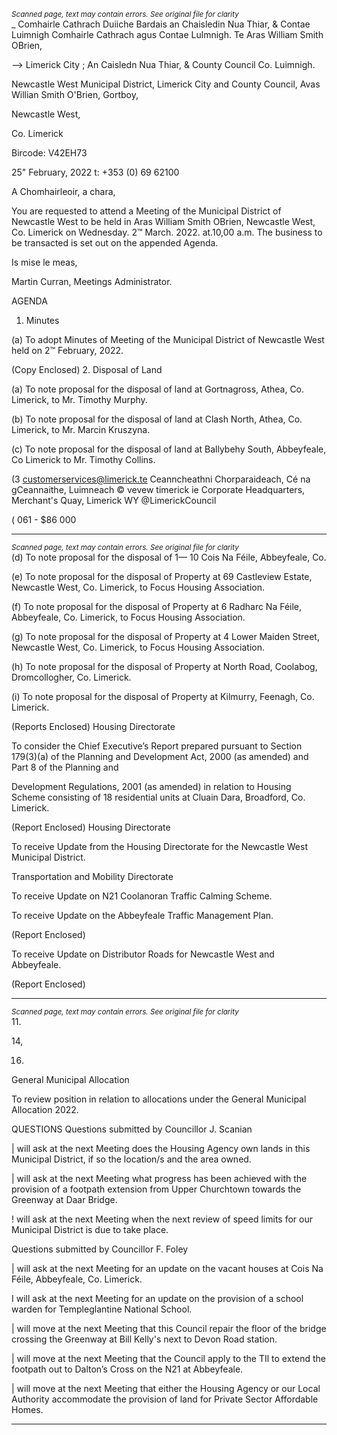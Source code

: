 *<small>Scanned page, text may contain errors. See original file for clarity</small>*  
_ Comhairle Cathrach Duiiche Bardais an Chaisledin Nua Thiar,
& Contae Luimnigh Comhairle Cathrach agus Contae Lulmnigh.
Te Aras William Smith OBrien,

—> Limerick City ; An Caisledn Nua Thiar,
& County Council Co. Luimnigh.

Newcastle West Municipal District,
Limerick City and County Council,
Avas Willian Smith O'Brien,
Gortboy,

Newcastle West,

Co. Limerick

Bircode: V42EH73

25" February, 2022 t: +353 (0) 69 62100

A Chomhairleoir, a chara,

You are requested to attend a Meeting of the Municipal District of Newcastle West to be held
in Aras William Smith OBrien, Newcastle West, Co. Limerick on Wednesday. 2™ March. 2022.
at.10,00 a.m. The business to be transacted is set out on the appended Agenda.

Is mise le meas,

Martin Curran,
Meetings Administrator.

AGENDA

1. Minutes

(a) To adopt Minutes of Meeting of the Municipal District of Newcastle West held on
2™ February, 2022.

(Copy Enclosed)
2. Disposal of Land

(a) To note proposal for the disposal of land at Gortnagross, Athea, Co. Limerick, to
Mr. Timothy Murphy.

(b) To note proposal for the disposal of land at Clash North, Athea, Co. Limerick, to
Mr. Marcin Kruszyna.

(c) To note proposal for the disposal of land at Ballybehy South, Abbeyfeale, Co
Limerick to Mr. Timothy Collins.

(3 customerservices@limerick.te
Ceanncheathni Chorparaideach, Cé na gCeannaithe, Luimneach © vevew timerick ie
Corporate Headquarters, Merchant's Quay, Limerick WY @LimerickCouncil

( 061 - $86 000

---
*<small>Scanned page, text may contain errors. See original file for clarity</small>*  
(d) To note proposal for the disposal of 1— 10 Cois Na Féile, Abbeyfeale, Co.

(e) To note proposal for the disposal of Property at 69 Castleview Estate, Newcastle
West, Co. Limerick, to Focus Housing Association.

(f) To note proposal for the disposal of Property at 6 Radharc Na Féile, Abbeyfeale,
Co. Limerick, to Focus Housing Association.

(g) To note proposal for the disposal of Property at 4 Lower Maiden Street,
Newcastle West, Co. Limerick, to Focus Housing Association.

(h) To note proposal for the disposal of Property at North Road, Coolabog,
Dromcollogher, Co. Limerick.

(i) To note proposal for the disposal of Property at Kilmurry, Feenagh, Co. Limerick.

(Reports Enclosed)
Housing Directorate

To consider the Chief Executive’s Report prepared pursuant to Section 179(3)(a) of the
Planning and Development Act, 2000 (as amended) and Part 8 of the Planning and

Development Regulations, 2001 (as amended) in relation to Housing Scheme
consisting of 18 residential units at Cluain Dara, Broadford, Co. Limerick.

(Report Enclosed)
Housing Directorate

To receive Update from the Housing Directorate for the Newcastle West Municipal
District.

Transportation and Mobility Directorate

To receive Update on N21 Coolanoran Traffic Calming Scheme.

To receive Update on the Abbeyfeale Traffic Management Plan.

(Report Enclosed)

To receive Update on Distributor Roads for Newcastle West and Abbeyfeale.

(Report Enclosed)

---
*<small>Scanned page, text may contain errors. See original file for clarity</small>*  
11.

14,

16.

General Municipal Allocation

To review position in relation to allocations under the General Municipal Allocation
2022.

QUESTIONS
Questions submitted by Councillor J. Scanian

| will ask at the next Meeting does the Housing Agency own lands in this Municipal
District, if so the location/s and the area owned.

| will ask at the next Meeting what progress has been achieved with the provision of
a footpath extension from Upper Churchtown towards the Greenway at Daar Bridge.

! will ask at the next Meeting when the next review of speed limits for our Municipal
District is due to take place.

Questions submitted by Councillor F. Foley

| will ask at the next Meeting for an update on the vacant houses at Cois Na Féile,
Abbeyfeale, Co. Limerick.

I will ask at the next Meeting for an update on the provision of a school warden for
Templeglantine National School.

| will move at the next Meeting that this Council repair the floor of the bridge crossing
the Greenway at Bill Kelly's next to Devon Road station.

| will move at the next Meeting that the Council apply to the TIl to extend the footpath
out to Dalton’s Cross on the N21 at Abbeyfeale.

| will move at the next Meeting that either the Housing Agency or our Local Authority
accommodate the provision of land for Private Sector Affordable Homes.

---
